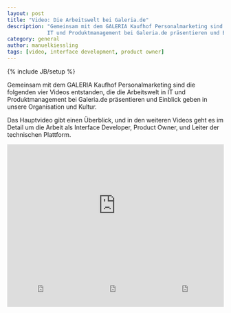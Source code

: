```yaml
---
layout: post
title: "Video: Die Arbeitswelt bei Galeria.de"
description: "Gemeinsam mit dem GALERIA Kaufhof Personalmarketing sind vier Videos entstanden, die die Arbeitswelt in
             IT und Produktmanagement bei Galeria.de präsentieren und Einblick geben in unsere Organisation und Kultur."
category: general
author: manuelkiessling
tags: [video, interface development, product owner]
---
```

{% include JB/setup %}


Gemeinsam mit dem GALERIA Kaufhof Personalmarketing sind die folgenden vier Videos entstanden, die die Arbeitswelt in IT
und Produktmanagement bei Galeria.de präsentieren und Einblick geben in unsere Organisation und Kultur.

Das Hauptvideo gibt einen Überblick, und in den weiteren Videos geht es im Detail um die Arbeit als Interface Developer,
Product Owner, und Leiter der technischen Plattform.

<style>.embed-container { position: relative; padding-bottom: 56.25%; height: 0; overflow: hidden; max-width: 100%; } .embed-container iframe, .embed-container object, .embed-container embed { position: absolute; top: 0; left: 0; width: 100%; height: 100%; }</style><div class='embed-container'><iframe src='http://www.youtube.com/embed/3ZpU_fjTqQc' frameborder='0' allowfullscreen></iframe></div>

<div class="left" style="width: 33.3333333%; float: left;">
<style>.embed-container { position: relative; padding-bottom: 56.25%; height: 0; overflow: hidden; max-width: 100%; } .embed-container iframe, .embed-container object, .embed-container embed { position: absolute; top: 0; left: 0; width: 100%; height: 100%; }</style><div class='embed-container'><iframe src='http://www.youtube.com/embed/f3hGtayDOUU' frameborder='0' allowfullscreen></iframe></div>
</div>

<div class="middle" style="width: 33.3333333%; float: left;">
<style>.embed-container { position: relative; padding-bottom: 56.25%; height: 0; overflow: hidden; max-width: 100%; } .embed-container iframe, .embed-container object, .embed-container embed { position: absolute; top: 0; left: 0; width: 100%; height: 100%; }</style><div class='embed-container'><iframe src='http://www.youtube.com/embed/98DPSrAVaxA' frameborder='0' allowfullscreen></iframe></div>
</div>

<div class="right" style="width: 33.3333333%; float: left;">
<style>.embed-container { position: relative; padding-bottom: 56.25%; height: 0; overflow: hidden; max-width: 100%; } .embed-container iframe, .embed-container object, .embed-container embed { position: absolute; top: 0; left: 0; width: 100%; height: 100%; }</style><div class='embed-container'><iframe src='http://www.youtube.com/embed/DE9uafs6IHk' frameborder='0' allowfullscreen></iframe></div>
</div>

<div>&nbsp;</div>
